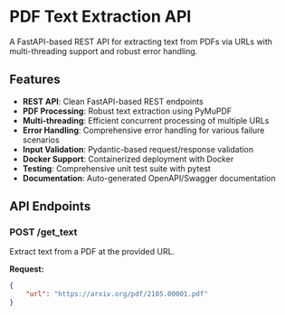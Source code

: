 # PDF Text Extraction API

A FastAPI-based REST API for extracting text from PDFs via URLs with multi-threading support and robust error handling.

## Features

- **REST API**: Clean FastAPI-based REST endpoints
- **PDF Processing**: Robust text extraction using PyMuPDF
- **Multi-threading**: Efficient concurrent processing of multiple URLs
- **Error Handling**: Comprehensive error handling for various failure scenarios
- **Input Validation**: Pydantic-based request/response validation
- **Docker Support**: Containerized deployment with Docker
- **Testing**: Comprehensive unit test suite with pytest
- **Documentation**: Auto-generated OpenAPI/Swagger documentation

## API Endpoints

### POST /get_text
Extract text from a PDF at the provided URL.

**Request:**
```json
{
    "url": "https://arxiv.org/pdf/2105.00001.pdf"
}
